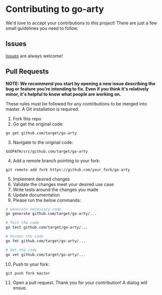 # Contributing to go-arty

We'd love to accept your contributions to this project! There are just a few small guidelines you need to follow.

## Issues

[Issues](issues/new/) are always welcome!

## Pull Requests

**NOTE: We recommend you start by opening a new issue describing the bug or feature you're intending to fix. Even if you think it's relatively minor, it's helpful to know what people are working on.**

These rules must be followed for any contributions to be merged into master. A Git installation is required.

1. Fork this repo
2. Go get the original code:

  `go get github.com/target/go-arty`

3. Navigate to the original code:

  `$GOPATH/src/github.com/target/go-arty`

4. Add a remote branch pointing to your fork:

  `git remote add fork https://github.com/your_fork/go-arty`

5. Implement desired changes
6. Validate the changes meet your desired use case
7. Write tests around the changes you made
8. Update documentation
9. Please run the below commands:

```sh
# Generate necessary code
go generate github.com/target/go-arty/...

# Test the code
go test github.com/target/go-arty/...

# Format the code
go fmt github.com/target/go-arty/...

# Vet the code
go vet github.com/target/go-arty/...
```

10. Push to your fork:

  `git push fork master`

11. Open a pull request. Thank you for your contribution! A dialog will ensue.
